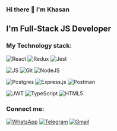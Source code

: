 ### Hi there 👋 I'm Khasan

## I'm Full-Stack JS Developer

### My Technology stack:

![React](https://img.shields.io/badge/react-grey.svg?style=for-the-badge&logo=react&logoColor=%2361DAFB)
![Redux](https://img.shields.io/badge/redux-grey.svg?style=for-the-badge&logo=redux&logoColor=white)
![Jest](https://img.shields.io/badge/-jest-grey?style=for-the-badge&logo=jest&logoColor=white)

![JS](https://img.shields.io/badge/JavaScript-grey?style=for-the-badge&logo=javaScript)
![Git](https://img.shields.io/badge/Git-grey?style=for-the-badge&logo=git)
![NodeJS](https://img.shields.io/badge/NodeJS-grey?style=for-the-badge&logo=node.JS)

![Postgres](https://img.shields.io/badge/postgres-grey.svg?style=for-the-badge&logo=postgresql&logoColor=white)
![Express.js](https://img.shields.io/badge/express.js-%23404d59.svg?style=for-the-badge&logo=express&logoColor=%2361DAFB)
![Postman](https://img.shields.io/badge/Postman-grey?style=for-the-badge&logo=postman)

![JWT](https://img.shields.io/badge/JWT-grey?style=for-the-badge&logo=JSON%20web%20tokens)
![TypeScript](https://img.shields.io/badge/TypeScript-grey?style=for-the-badge&logo=typeScript)
![HTML5](https://img.shields.io/badge/html5-grey.svg?style=for-the-badge&logo=html5&logoColor=white)


### Connect me:

[![WhatsApp](https://img.shields.io/badge/WhatsApp-25D366?style=for-the-badge&logo=whatsapp&logoColor=white)](https://wa.me/79812201430)
[![Telegram](https://img.shields.io/badge/Telegram-2CA5E0?style=for-the-badge&logo=telegram&logoColor=white)](https://t.me/khas_yang)
[![Gmail](https://img.shields.io/badge/Mail-D14836?style=for-the-badge&logo=gmail&logoColor=white)](mailto:khas.yangul@gmail.com)
